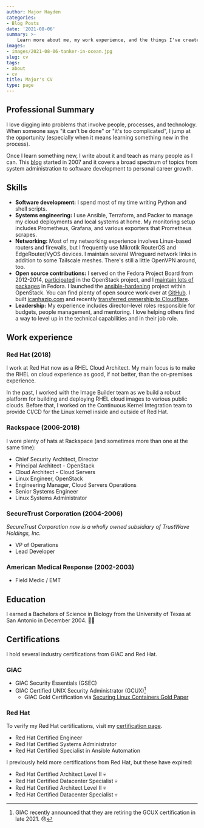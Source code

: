 ```yaml
---
author: Major Hayden
categories:
- Blog Posts
date: '2021-08-06'
summary: >-
    Learn more about me, my work experience, and the things I've created. 👨🏻‍💼
images:
- images/2021-08-06-tanker-in-ocean.jpg
slug: cv
tags:
- about
- cv
title: Major's CV
type: page
---
```


## Professional Summary

I love digging into problems that involve people, processes, and technology.
When someone says "it can't be done" or "it's too complicated", I jump at the
opportunity (especially when it means learning something new in the process).

Once I learn something new, I write about it and teach as many people as I can.
This [blog](/posts) started in 2007 and it covers a broad spectrum of topics
from system administration to software development to personal career growth.

## Skills

* **Software development:** I spend most of my time writing Python and shell
  scripts.
* **Systems engineering:** I use Ansible, Terraform, and Packer to manage my
  cloud deployments and local systems at home. My monitoring setup includes
  Prometheus, Grafana, and various exporters that Prometheus scrapes.
* **Networking:** Most of my networking experience involves Linux-based routers
  and firewalls, but I frequently use Mikrotik RouterOS and EdgeRouter/VyOS
  devices. I maintain several Wireguard network links in addition to some
  Tailscale meshes. There's still a little OpenVPN around, too.
* **Open source contributions:** I served on the Fedora Project Board from
  2012-2014, [participated] in the OpenStack project, and I [maintain lots of
  packages] in Fedora. I launched the [ansible-hardening] project within
  OpenStack. You can find plenty of open source work over at [GitHub].
  I built [icanhazip.com] and recently [transferred ownership to Cloudflare].
* **Leadership:** My experience includes director-level roles responsible for
  budgets, people management, and mentoring. I love helping others find a way to
  level up in the technical capabilities and in their job role.

[participated]: https://review.opendev.org/q/owner:rackerhacker
[ansible-hardening]: https://github.com/openstack/ansible-hardening
[maintain lots of packages]: https://src.fedoraproject.org/user/mhayden
[GitHub]: https://github.com/major
[icanhazip.com]: https://icanhazip.com
[transferred ownership to Cloudflare]: /2021/06/06/a-new-future-for-icanhazip/

## Work experience

### Red Hat (2018)

I work at Red Hat now as a RHEL Cloud Architect. My main focus is to make the
RHEL on cloud experience as good, if not better, than the on-premises
experience.

In the past, I worked with the Image Builder team as we build a robust platform
for building and deploying RHEL cloud images to various public clouds. Before
that, I worked on the Continuous Kernel Integration team to provide CI/CD for
the Linux kernel inside and outside of Red Hat.

### Rackspace (2006-2018)

I wore plenty of hats at Rackspace (and sometimes more than one at the same
time):

* Chief Security Architect, Director
* Principal Architect - OpenStack
* Cloud Architect - Cloud Servers
* Linux Engineer, OpenStack
* Engineering Manager, Cloud Servers Operations
* Senior Systems Engineer
* Linux Systems Administrator

### SecureTrust Corporation (2004-2006)

*SecureTrust Corporation now is a wholly owned subsidiary of TrustWave Holdings,
Inc.*

* VP of Operations
* Lead Developer

### American Medical Response (2002-2003)

* Field Medic / EMT

## Education

I earned a Bachelors of Science in Biology from the University of Texas at San
Antonio in December 2004. 🤙🏻

[University of Texas at San Antonio]: https://www.utsa.edu/

## Certifications

I hold several industry certifications from GIAC and Red Hat.

### GIAC

* GIAC Security Essentials (GSEC)
* GIAC Certified UNIX Security Administrator (GCUX)[^gcux]
  * GIAC Gold Certification via [Securing Linux Containers Gold Paper]

[Securing Linux Containers Gold Paper]: https://major.io/wp-content/uploads/2015/08/Securing-Linux-Containers-GCUX-Gold-Paper-Major-Hayden.pdf
[^gcux]: GIAC recently announced that they are retiring the GCUX certification
in late 2021. 😞

### Red Hat

To verify my Red Hat certifications, visit my [certification page].

* Red Hat Certified Engineer
* Red Hat Certified Systems Administrator
* Red Hat Certified Specialist in Ansible Automation

I previously held more certifications from Red Hat, but these have expired:

* Red Hat Certified Architect Level II 💀
* Red Hat Certified Datacenter Specialist 💀
* Red Hat Certified Architect Level II 💀
* Red Hat Certified Datacenter Specialist 💀

[certification page]: https://rhtapps.redhat.com/verify?certId=110-268-455
